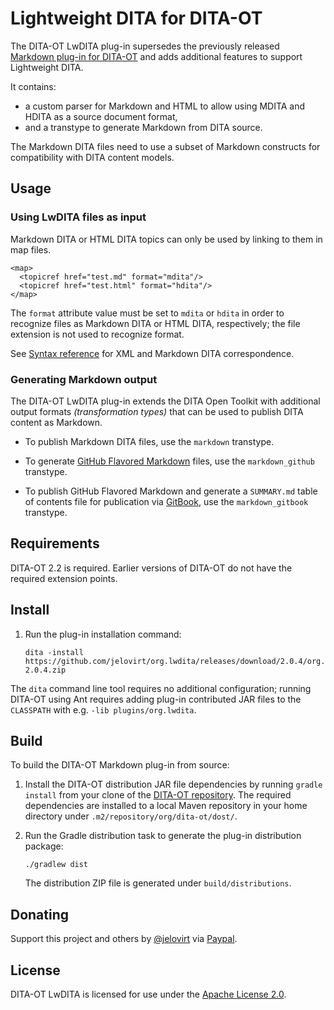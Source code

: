 Lightweight DITA for DITA-OT
============================

The DITA-OT LwDITA plug-in supersedes the previously released [Markdown plug-in for DITA-OT](https://github.com/jelovirt/dita-ot-markdown) and adds additional features to support Lightweight DITA. 

It contains:

-   a custom parser for Markdown and HTML to allow using
    MDITA and HDITA as a source document format,
-   and a transtype to generate Markdown from DITA source.

The Markdown DITA files need to use a subset of Markdown constructs for
compatibility with DITA content models.


Usage
-----

### Using LwDITA files as input

Markdown DITA or HTML DITA topics can only be used by linking to them in map files.

~~~~ {.xml}
<map>
  <topicref href="test.md" format="mdita"/>
  <topicref href="test.html" format="hdita"/>
</map>
~~~~

The `format` attribute value must be set to `mdita` or `hdita` in order to
recognize files as Markdown DITA or HTML DITA, respectively; the file extension is not used to
recognize format.

See [Syntax reference](https://github.com/jelovirt/dita-ot-markdown/wiki/Syntax-reference) for XML and Markdown DITA correspondence.

### Generating Markdown output

The DITA-OT LwDITA plug-in extends the DITA Open Toolkit with additional output formats _(transformation types)_ that can be used to publish DITA content as Markdown.

* To publish Markdown DITA files, use the `markdown` transtype.

* To generate [GitHub Flavored Markdown](https://help.github.com/categories/writing-on-github/) files, use the `markdown_github` transtype.

* To publish GitHub Flavored Markdown and generate a  `SUMMARY.md` table of contents file for publication via [GitBook](https://www.gitbook.com), use the `markdown_gitbook` transtype.

Requirements
------------

DITA-OT 2.2 is required. Earlier versions of DITA-OT do not have the
required extension points.

Install
-------

1.  Run the plug-in installation command:

    ~~~~ {.sh}
    dita -install https://github.com/jelovirt/org.lwdita/releases/download/2.0.4/org.lwdita-2.0.4.zip
    ~~~~

The `dita` command line tool requires no additional configuration;
running DITA-OT using Ant requires adding plug-in contributed JAR files
to the `CLASSPATH` with e.g. `-lib plugins/org.lwdita`.

Build
-----

To build the DITA-OT Markdown plug-in from source:

1.  Install the DITA-OT distribution JAR file dependencies by running `gradle install` from your clone of the [DITA-OT repository](https://github.com/dita-ot/dita-ot).
    The required dependencies are installed to a local Maven repository in your home directory under `.m2/repository/org/dita-ot/dost/`. 
2.  Run the Gradle distribution task to generate the plug-in distribution package:

    ~~~~ {.sh}
    ./gradlew dist
    ~~~~

    The distribution ZIP file is generated under `build/distributions`.

Donating
--------

Support this project and others by [@jelovirt](https://github.com/jelovirt) via [Paypal](https://www.paypal.com/cgi-bin/webscr?cmd=_donations&business=jarno%40elovirta%2ecom&lc=FI&item_name=Support%20Open%20Source%20work&currency_code=EUR&bn=PP%2dDonationsBF%3abtn_donate_LG%2egif%3aNonHosted).

License
-------

DITA-OT LwDITA is licensed for use under the [Apache License 2.0](http://www.apache.org/licenses/LICENSE-2.0).

